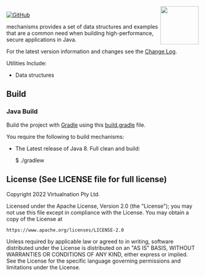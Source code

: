 
<a href="https://foojay.io/works-with-openjdk/">
   <img align="right" 
        src="https://github.com/foojayio/badges/raw/main/works_with_openjdk/Works-with-OpenJDK.png"   
        width="100">
</a>

[![GitHub](https://img.shields.io/github/license/phaynes/mechanisms)](https://github.com/phaynes/mechanisms/blob/master/LICENSE)

mechanisms provides a set of data structures and examples  that are a common need when building high-performance, secure
applications in Java. 

For the latest version information and changes see the [Change Log](https://github.com/phaynes/mechanisms/wiki/Change-Log). 

Utilities Include:

* Data structures

Build
-----

### Java Build

Build the project with [Gradle](http://gradle.org/) using this [build.gradle](https://github.com/phaynes/mechanisms/blob/master/build.gradle) file.

You require the following to build mechanisms:

* The Latest release of Java 8. 
Full clean and build:

    $ ./gradlew

License (See LICENSE file for full license)
-------------------------------------------
Copyright 2022 Virtualnation Pty Ltd.

Licensed under the Apache License, Version 2.0 (the "License");
you may not use this file except in compliance with the License.
You may obtain a copy of the License at

    https://www.apache.org/licenses/LICENSE-2.0

Unless required by applicable law or agreed to in writing, software
distributed under the License is distributed on an "AS IS" BASIS,
WITHOUT WARRANTIES OR CONDITIONS OF ANY KIND, either express or implied.
See the License for the specific language governing permissions and
limitations under the License.
